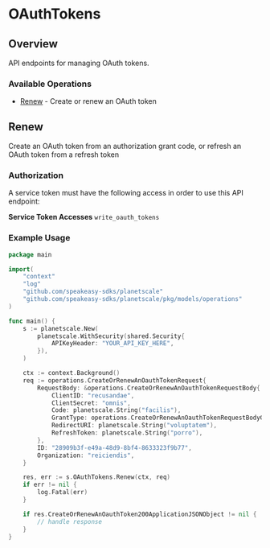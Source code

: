 # OAuthTokens

## Overview


<p>API endpoints for managing OAuth tokens.</p>


### Available Operations

* [Renew](#renew) - Create or renew an OAuth token

## Renew


<p>Create an OAuth token from an authorization grant code, or refresh an OAuth token from a refresh token</p>

### Authorization
A service token   must have the following access   in order to use this API endpoint:

**Service Token Accesses**
  `write_oauth_tokens`



### Example Usage

```go
package main

import(
	"context"
	"log"
	"github.com/speakeasy-sdks/planetscale"
	"github.com/speakeasy-sdks/planetscale/pkg/models/operations"
)

func main() {
    s := planetscale.New(
        planetscale.WithSecurity(shared.Security{
            APIKeyHeader: "YOUR_API_KEY_HERE",
        }),
    )

    ctx := context.Background()    
    req := operations.CreateOrRenewAnOauthTokenRequest{
        RequestBody: &operations.CreateOrRenewAnOauthTokenRequestBody{
            ClientID: "recusandae",
            ClientSecret: "omnis",
            Code: planetscale.String("facilis"),
            GrantType: operations.CreateOrRenewAnOauthTokenRequestBodyGrantTypeEnumRefreshToken,
            RedirectURI: planetscale.String("voluptatem"),
            RefreshToken: planetscale.String("porro"),
        },
        ID: "28909b3f-e49a-48d9-8bf4-8633323f9b77",
        Organization: "reiciendis",
    }

    res, err := s.OAuthTokens.Renew(ctx, req)
    if err != nil {
        log.Fatal(err)
    }

    if res.CreateOrRenewAnOauthToken200ApplicationJSONObject != nil {
        // handle response
    }
}
```
